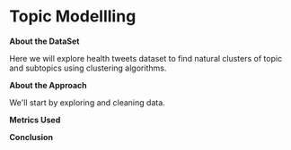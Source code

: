 # Topic Modellling
**About the DataSet**

Here we will explore health tweets dataset to find natural clusters of
topic and subtopics using clustering algorithms. 

**About the Approach**

We'll start by exploring and cleaning data.


**Metrics Used**

**Conclusion**